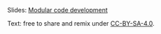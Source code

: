 Slides: [Modular code development](http://cicero.xyz/v2/remark/github/coderefinery/modular-code-development/master/talk.md/)

Text: free to share and remix under [CC-BY-SA-4.0](https://creativecommons.org/licenses/by-sa/4.0/).
